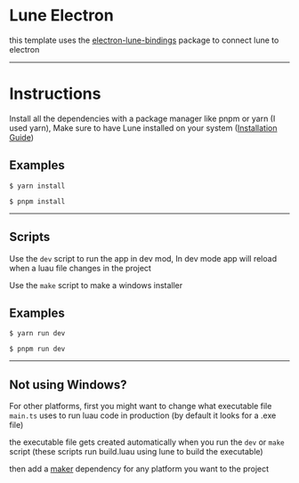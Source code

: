 # Lune Electron
this template uses the [electron-lune-bindings](https://www.npmjs.com/package/electron-lune-bindings) package to connect lune to electron

---
# Instructions
Install all the dependencies with a package manager like pnpm or yarn (I used yarn), Make sure to have Lune installed on your system ([Installation Guide](https://lune-org.github.io/docs/getting-started/1-installation))

## Examples
```shell
$ yarn install
```
```shell
$ pnpm install
```

---
## Scripts
Use the `dev` script to run the app in dev mod, In dev mode app will reload when a luau file changes in the project

Use the `make` script to make a windows installer

## Examples
```shell
$ yarn run dev
```
```shell
$ pnpm run dev
```

---
## Not using Windows?
For other platforms, first you might want to change what executable file `main.ts` uses to run luau code in production (by default it looks for a .exe file)

the executable file gets created automatically when you run the `dev` or `make` script (these scripts run build.luau using lune to build the executable)

then add a [maker](https://www.electronforge.io/config/makers) dependency for any platform you want to the project
